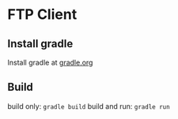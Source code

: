 # FTP Client

## Install gradle
Install gradle at [gradle.org](https://gradle.org/install/)

## Build
build only: `gradle build`
build and run: `gradle run`
